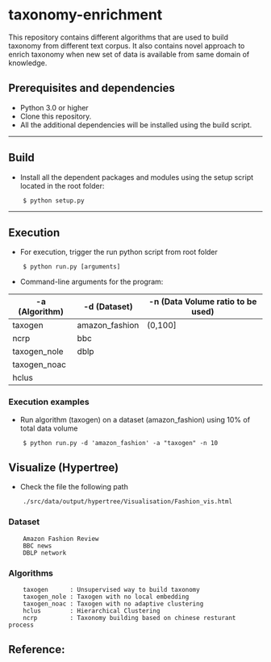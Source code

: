# taxonomy-enrichment
This repository contains different algorithms that are used to build taxonomy from different text corpus. It also contains novel approach to enrich taxonomy when new set of data is available from same domain of knowledge.

## Prerequisites and dependencies

- Python 3.0 or higher
- Clone this repository.
- All the additional dependencies will be installed using the build script.

___

## Build

- Install all the dependent packages and modules using the setup script located in the root folder:
```
    $ python setup.py
```

___

## Execution

- For execution, trigger the run python script from root folder

```
    $ python run.py [arguments]
```

- Command-line arguments for the program:

 | -a (Algorithm) | -d (Dataset) |  -n (Data Volume ratio to be used)
 | -------- | -------- | -------- |
 | taxogen    | amazon_fashion  | (0,100] |
 | ncrp       | bbc             |  |
 | taxogen_nole       | dblp            |  |
 | taxogen_noac       |      |  |
 | hclus       |                 |  |



### Execution examples

- Run algorithm (taxogen) on a dataset (amazon_fashion) using 10% of total data volume

```
    $ python run.py -d 'amazon_fashion' -a "taxogen" -n 10

```

## Visualize (Hypertree)

- Check the file the following path 

```
    ./src/data/output/hypertree/Visualisation/Fashion_vis.html
```

### Dataset
```
    Amazon Fashion Review
    BBC news
    DBLP network
```
### Algorithms
```
    taxogen      : Unsupervised way to build taxonomy
    taxogen_nole : Taxogen with no local embedding
    taxogen_noac : Taxogen with no adaptive clustering
    hclus        : Hierarchical Clustering
    ncrp         : Taxonomy building based on chinese resturant process
```
## Reference:
